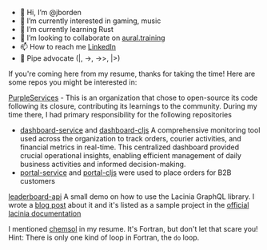 - 👋 Hi, I’m @jborden
- 👀 I’m currently interested in gaming, music
- 🌱 I’m currently learning Rust
- 💞️ I’m looking to collaborate on [aural.training](https://github.com/jborden/aural.training)
- 📫 How to reach me [LinkedIn](https://www.linkedin.com/in/james-michael-borden/)
- 🚰 Pipe advocate (|, ->, ->>, |>)

If you're coming here from my resume, thanks for taking the time! Here are some repos you might be interested in:

[PurpleServices](https://github.com/Purple-Services) - This is an organization that chose to open-source its code following its closure, contributing its learnings to the community. During my time there, I had primary responsibility for the following repositories
- [dashboard-service](https://github.com/Purple-Services/dashboard-service) and [dashboard-cljs](https://github.com/Purple-Services/dashboard-cljs) A comprehensive monitoring tool used across the organization to track orders, courier activities, and financial metrics in real-time. This centralized dashboard provided crucial operational insights, enabling efficient management of daily business activities and informed decision-making.
- [portal-service](https://github.com/Purple-Services/portal-service) and [portal-cljs](https://github.com/Purple-Services/portal-cljs) were used to place orders for B2B customers

[leaderboard-api](https://github.com/jborden/leaderboard-api) A small demo on how to use the Lacinia GraphQL library. I wrote a [blog post](https://jborden.github.io/2017/05/15/using-lacinia) about it and it's listed as a sample project in the [official lacinia documentation](https://lacinia.readthedocs.io/en/latest/samples.html)

I mentioned [chemsol](https://github.com/jborden/chemsol) in my resume. It's Fortran, but don't let that scare you! Hint: There is only one kind of loop in Fortran, the `do` loop. 

<!---
jborden/jborden is a ✨ special ✨ repository because its `README.md` (this file) appears on your GitHub profile.
You can click the Preview link to take a look at your changes.
--->
